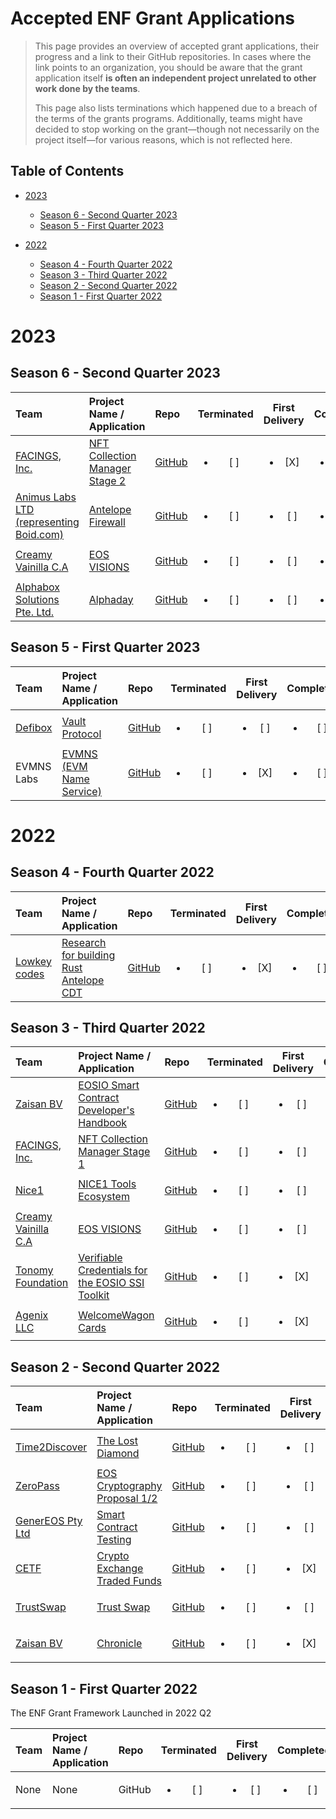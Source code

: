 # Accepted ENF Grant Applications <!-- omit in toc -->

> This page provides an overview of accepted grant applications, their progress and a link to their GitHub repositories. In cases where the link points to an organization, you should be aware that the grant application itself **is often an independent project unrelated to other work done by the teams**.
>
> This page also lists terminations which happened due to a breach of the terms of the grants programs. Additionally, teams might have decided to stop working on the grant—though not necessarily on the project itself—for various reasons, which is not reflected here.

## Table of Contents <!-- omit in toc -->

- [2023](https://github.com/eosnetworkfoundation/grant-framework/blob/main/docs/accepted_grant_applications.md#2023)
   - [Season 6 - Second Quarter 2023](https://github.com/eosnetworkfoundation/grant-framework/blob/main/docs/accepted_grant_applications.md#season-6---second-quarter-2023)
   - [Season 5 - First Quarter 2023](https://github.com/eosnetworkfoundation/grant-framework/blob/main/docs/accepted_grant_applications.md#season-5---first-quarter-2023)

- [2022](https://github.com/eosnetworkfoundation/grant-framework/blob/main/docs/accepted_grant_applications.md#2022)
   - [Season 4 - Fourth Quarter 2022](https://github.com/eosnetworkfoundation/grant-framework/blob/main/docs/accepted_grant_applications.md#season-4---fourth-quarter-2022)
   - [Season 3 - Third Quarter 2022](https://github.com/eosnetworkfoundation/grant-framework/blob/main/docs/accepted_grant_applications.md#season-3---third-quarter-2022)
   - [Season 2 - Second Quarter 2022](https://github.com/eosnetworkfoundation/grant-framework/blob/main/docs/accepted_grant_applications.md#season-2---second-quarter-2022)
   - [Season 1 - First Quarter 2022](https://github.com/eosnetworkfoundation/grant-framework/blob/main/docs/accepted_grant_applications.md#season-1---first-quarter-2022)

# 2023

<!--## Season 7 - Third Quarter 2023-->
<!-- -->
<!--| Team | Project Name / Application | Repo | Terminated | First Delivery | Completed-->
<!--| :--- | :------ | :--- | :--------: | :------------: | :-------: |-->
<!--| [Name](https://example.com/) | [ProjectName](../applications/application-template.md) | [GitHub](https://github.com/eosnetworkfoundation) | <ul><li>[ ] </li></ul> |  <ul><li>[ ] </li></ul> |  <ul><li>[ ] </li></ul> |-->

## Season 6 - Second Quarter 2023

| Team | Project Name / Application | Repo | Terminated | First Delivery | Completed
| :--- | :------ | :--- | :--------: | :------------: | :-------: |
| [FACINGS, Inc.](https://facings.io) | [NFT Collection Manager Stage 2](../applications/facings-nft-collection-manager-stage-2.md) | [GitHub](https://github.com/FACINGS) | <ul><li>[ ] </li></ul> |  <ul><li>[X] </li></ul> |  <ul><li>[ ] </li></ul> |
| [Animus Labs LTD (representing Boid.com)](https://www.animus.is) | [Antelope Firewall](../applications/antelopeio_firewall.md) | [GitHub](https://github.com/mchosc) | <ul><li>[ ] </li></ul> |  <ul><li>[ ] </li></ul> |  <ul><li>[ ] </li></ul> |
| [Creamy Vainilla C.A](https://eosvision.io/) | [EOS VISIONS](../applications/eosreddit2.md) | [GitHub](https://github.com/Creamyvanill) | <ul><li>[ ] </li></ul> |  <ul><li>[ ] </li></ul> |  <ul><li>[ ] </li></ul> |
| [Alphabox Solutions Pte. Ltd.](https://alphaday.com/) | [Alphaday](../applications/alphaday.md) | [GitHub](https://github.com/Mikael337) | <ul><li>[ ] </li></ul> |  <ul><li>[ ] </li></ul> |  <ul><li>[ ] </li></ul> |


## Season 5 - First Quarter 2023

| Team | Project Name / Application | Repo | Terminated | First Delivery | Completed
| :--- | :------ | :--- | :--------: | :------------: | :-------: |
| [Defibox](https://eos.defibox.io/vault) | [Vault Protocol](../applications/Defibox_vault.md) | [GitHub](https://github.com/defiboxswap) | <ul><li>[ ] </li></ul> |  <ul><li>[ ] </li></ul> |  <ul><li>[ ] </li></ul> |
| EVMNS Labs | [EVMNS (EVM Name Service)](../applications/EVMNS.md) | [GitHub](https://github.com/evmns) | <ul><li>[ ] </li></ul> |  <ul><li>[X] </li></ul> |  <ul><li>[ ] </li></ul> |


# 2022

## Season 4 - Fourth Quarter 2022

| Team | Project Name / Application | Repo | Terminated | First Delivery | Completed
| :--- | :------ | :--- | :--------: | :------------: | :-------: |
| [Lowkey codes](https://delightlabs.io/) | [Research for building Rust Antelope CDT](../applications/cost-comparing-research-rust-cdt.md) | [GitHub](https://github.com/DELIGHT-LABS) | <ul><li>[ ] </li></ul> |  <ul><li>[X] </li></ul> |  <ul><li>[ ] </li></ul> |

## Season 3 - Third Quarter 2022

| Team | Project Name / Application | Repo | Terminated | First Delivery | Completed
| :--- | :------ | :--- | :--------: | :------------: | :-------: |
| [Zaisan BV](https://zaisan.io/about/) | [EOSIO Smart Contract Developer's Handbook](../applications/dev_book.md) | [GitHub](https://github.com/cc32d9) | <ul><li>[ ] </li></ul> |  <ul><li>[ ] </li></ul> |  <ul><li>[X] </li></ul> |
| [FACINGS, Inc.](https://facings.io) | [NFT Collection Manager Stage 1](../applications/facings-nft-collection-manager.md) | [GitHub](https://github.com/FACINGS) | <ul><li>[ ] </li></ul> |  <ul><li>[ ] </li></ul> |  <ul><li>[X] </li></ul> |
| [Nice1](https://nice1.org/) | [NICE1 Tools Ecosystem](../applications/nice1-tools-ecosystem.md) | [GitHub](https://github.com/nice1-blockchain) | <ul><li>[ ] </li></ul> |  <ul><li>[ ] </li></ul> |  <ul><li>[ ] </li></ul> |
| [Creamy Vainilla C.A](https://eosvision.io/) | [EOS VISIONS](../applications/eosreddit.md) | [GitHub](https://github.com/Creamyvanill) | <ul><li>[ ] </li></ul> |  <ul><li>[ ] </li></ul> |  <ul><li>[X] </li></ul> |
| [Tonomy Foundation](https://tonomy.foundation) | [Verifiable Credentials for the EOSIO SSI Toolkit](../applications/ssi-toolkit-verifiable-credentials.md) | [GitHub](https://github.com/Tonomy-Foundation) | <ul><li>[ ] </li></ul> |  <ul><li>[X] </li></ul> |  <ul><li>[ ] </li></ul> |
| [Agenix LLC](https://welcomewagon.ai) | [WelcomeWagon Cards](../applications/WelcomeWagonEngagement.md) | [GitHub](https://github.com/ChuckMacDonald) | <ul><li>[ ] </li></ul> |  <ul><li>[X] </li></ul> |  <ul><li>[ ] </li></ul> |

## Season 2 - Second Quarter 2022

| Team | Project Name / Application | Repo | Terminated | First Delivery | Completed
| :--- | :------ | :--- | :--------: | :------------: | :-------: |
| [Time2Discover](https://time2discover.no/) | [The Lost Diamond](../applications/TheLostDiamond_BjornOmsland.md) | [GitHub](https://github.com/bjornomsland) | <ul><li>[ ] </li></ul> |  <ul><li>[ ] </li></ul> |  <ul><li>[ ] </li></ul> |
| [ZeroPass](https://zeropass.io/) | [EOS Cryptography Proposal 1/2](../applications/eos-cryptography-proposal.md) | [GitHub](https://github.com/ZeroPass/eosio.ck) | <ul><li>[ ] </li></ul> |  <ul><li>[ ] </li></ul> |  <ul><li>[X] </li></ul> |
| [GenerEOS Pty Ltd](https://genereos.io/) | [Smart Contract Testing](../applications/genereos-testing-libraries.md) | [GitHub](https://github.com/generEOS) | <ul><li>[ ] </li></ul> |  <ul><li>[ ] </li></ul> |  <ul><li>[X] </li></ul> |
| [CETF](https://github.com/n0umen0n) | [Crypto Exchange Traded Funds](../applications/CETF.md) | [GitHub](https://github.com/n0umen0n) | <ul><li>[ ] </li></ul> |  <ul><li>[X] </li></ul> |  <ul><li>[ ] </li></ul> |
| [TrustSwap](https://trustswap-testnet.web.app/) | [Trust Swap](../applications/trustswap.md) | [GitHub](https://github.com/evm20) | <ul><li>[ ] </li></ul> |  <ul><li>[ ] </li></ul> |  <ul><li>[ ] </li></ul> |
| [Zaisan BV](https://zaisan.io/about/) | [Chronicle](../applications/chronicle.md) | [GitHub](https://github.com/EOSChronicleProject/eos-chronicle) | <ul><li>[ ] </li></ul> |  <ul><li>[X] </li></ul> |  <ul><li>[ ] </li></ul> |


## Season 1 - First Quarter 2022

The ENF Grant Framework Launched in 2022 Q2

| Team | Project Name / Application | Repo | Terminated | First Delivery | Completed
| :--- | :------ | :--- | :--------: | :------------: | :-------: |
| None | None | GitHub | <ul><li>[ ] </li></ul> |  <ul><li>[ ] </li></ul> |  <ul><li>[ ] </li></ul> |
